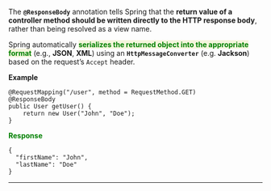 
The **`@ResponseBody`** annotation tells Spring that the **return value of a controller method should be written directly to the HTTP response body**, rather than being resolved as a view name.

Spring automatically <span style="color:green;font-weight:bold;background:beige;">serializes the returned object into the appropriate format</span> (e.g., **JSON**, **XML**) using an **`HttpMessageConverter`** (e.g. **Jackson**)  based on the request’s `Accept` header.

**Example**

```
@RequestMapping("/user", method = RequestMethod.GET)
@ResponseBody
public User getUser() {
    return new User("John", "Doe");
}
```

<span style="color:green;font-weight:bold;">Response</span>

```
{
  "firstName": "John",
  "lastName": "Doe"
}
```

---
